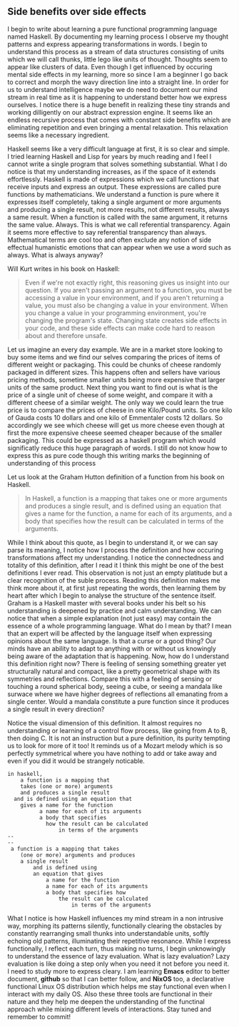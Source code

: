 ## Side benefits over side effects

I begin to write about learning a pure functional programming 
language named Haskell. By documenting my learning process 
I observe my thought patterns and express appearing 
transformations in words. I begin to understand this process 
as a stream of data structures consisting of units which we will call thunks, 
little lego like units of thought. Thoughts seem to appear like clusters of data. 
Even though I get influenced by occuring mental side effects in my learning, more so since I am a beginner I go back to correct and morph 
the wavy direction line into a straight line. In order for us to 
understand intelligence maybe we do need to document our mind 
stream in real time as it is happening to understand better 
how we express ourselves. I notice there is a huge benefit 
in realizing these tiny strands and working dilligently 
on our abstract expression engine. It seems like an endless 
recursive process that comes with constant side benefits 
which are eliminating repetition and  even bringing a 
mental relaxation. This relaxation seems like a 
necessary ingredient.

Haskell seems like a very difficult language at first, it is 
so clear and simple. I tried learning Haskell and Lisp for 
years by much reading and I feel I cannot write a single 
program that solves something substantial. What I do notice 
is that my understanding increases, as if the space of it 
extends effortlessly. Haskell is made of expressions which 
we call functions that receive inputs and express an output. 
These expressions are called pure functions by mathematicians. 
We understand a function is pure where it expresses itself 
completely, taking a single argument or more arguments and 
producing a single result, not more results, not different 
results, always a same result. When a function is called 
with the same argument, it returns the same value. Always. 
This is what we call referential transparency. Again it 
seems more effective to say referential transparency than 
always. Mathematical terms are cool too and often exclude 
any notion of side effectual humanistic emotions that can 
appear when we use a word such as always. 
What is always anyway?

Will Kurt writes in his book on Haskell:

> Even if we're not exactly right, this reasoning gives us insight into our question. If you aren't passing an argument to a function, you must be accessing a value in your environment, and if you aren't returning a value, you must also be changing a value in your environment. When you change a value in your programming environment, you're changing the program's state. Changing state creates side effects in your code, and these side effects can make code hard to reason about and therefore unsafe.

Let us imagine an every day example. We are in a market store looking to buy some items and we find our selves comparing the prices of items of different weight or packaging. This could be chunks of cheese randomly packaged in different sizes. This happens often and sellers have various pricing methods, sometime smaller units being more expensive that larger units of the same product. Next thing you want to find out is what is the price of a single unit of cheese of some weight, and compare it with a different cheese of a similar weight. The only way we could learn the true price is to compare the prices of cheese in one Kilo/Pound units. So one kilo of Gauda costs 10 dollars and one kilo of Emmentaler costs 12 dollars. So accordingly we see which cheese will get us more cheese even though at first the more expensive cheese seemed cheaper because of the smaller packaging. This could be expressed as a haskell program which would significatly reduce this huge paragraph of words. I still do not know how to express this as pure code though this writing marks the beginning of understanding of this process

Let us look at the Graham Hutton definition of a function from his book on Haskell. 

>In Haskell, a function is a mapping that takes one or more arguments and produces a single result, and is defined using an equation that gives a name for the function, a name for each of its arguments, and a body that specifies how the result can be calculated in terms of the arguments. 

While I think about this quote, as I begin to understand it, or we can say parse its meaning, I notice how I process the definition and how occuring transformations affect my understanding. I notice the connectedness and totality of this definition, after I read it I think this might be one of the best definitions I ever read. This observation is not just an empty platitude but a clear recognition of the suble process. Reading this definition makes me think more about it, at first just repeating the words, then learning them by heart after which I begin to analyse the structure of the sentence itself. Graham is a Haskell master with several books under his belt so his understanding is deepened by practice and calm understanding. We can notice that when a simple explanation (not just easy) may contain the essence of a whole programming language. What do I mean by that? I mean that an expert will be affected by the language itself when expressing opinions about the same language. Is that a curse or a good thing? Our minds have an ability to adapt to anything with or without us knowingly being aware of the adaptation that is happening. Now, how do I understand this definition right now? There is feeling of sensing something greater yet structurally natural and compact, like a pretty geometrical shape with its symmetries and reflections. Compare this with a feeling of sensing or touching a round spherical body, seeing a cube, or seeing a mandala like surwace where we have higher degrees of reflections all emanating from a single center. Would a mandala constitute a pure function since it produces a single result in every direction?

Notice the visual dimension of this definition. It almost requires no understanding or learning of a control flow process, like going from A to B, then doing C. It is not an instruction but a pure definition, its purity tempting us to look for more of it too! It reminds us of a Mozart melody which is so perfectly symmetrical where you have nothing to add or take away and even if you did it would be strangely noticable.

```
in haskell,
    a function is a mapping that
    takes (one or more) arguments
    and produces a single result
  and is defined using an equation that
    gives a name for the function
          a name for each of its arguments
          a body that specifies
            how the result can be calculated
                in terms of the arguments
--
--
 a function is a mapping that takes
    (one or more) arguments and produces
    a single result
        and is defined using
        an equation that gives
            a name for the function
            a name for each of its arguments
            a body that specifies how
                the result can be calculated
                    in terms of the arguments
```


What I notice is how Haskell influences my mind stream in a non intrusive way, morphing its patterns silently, functionally clearing the obstacles by constantly rearranging small thunks into understandable units, softly echoing old patterns, illuminating their repetitive resonance. While I express functionally, I reflect each turn, thus making no turns, I begin unknowingly to understand the essence of lazy evaluation. What is lazy evaluation? Lazy evaluation is like doing a step only when you need it not before you need it. I need to study more to express cleary. I am learning **Emacs** editor to better document, **github** so that I can better follow, and **NixOS** too, a declarative functional Linux OS distribution which helps me stay functional even when I interact with my daily OS. Also these three tools are functional in their nature and they help me deepen the understanding of the functinal approach while mixing different levels of interactions. Stay tuned and remember to commit!





